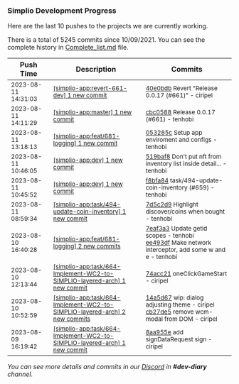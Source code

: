 
### Simplio Development Progress

Here are the last 10 pushes to the projects we are currently working.

There is a total of 5245 commits since 10/09/2021. You can see the complete history in
 [Complete_list.md](Complete_list.md) file.

| Push Time | Description | Commits |
| --- | --- | --- |
| <sub>2023-08-11 14:31:03</sub> | <sub>[[simplio-app:revert-661-dev] 1 new commit](https://github.com/SimplioOfficial/simplio-app/commit/40e0bdb54313ca853ff21c8803204f26bc5efe42)</sub> | <sub>[40e0bdb](https://github.com/SimplioOfficial/simplio-app/commit/40e0bdb54313ca853ff21c8803204f26bc5efe42) Revert "Release 0.0.17 (#661)" - ciripel</sub> |
| <sub>2023-08-11 14:11:29</sub> | <sub>[[simplio-app:master] 1 new commit](https://github.com/SimplioOfficial/simplio-app/commit/cbc05882f658999ae9bc0adc65399820d77ddc25)</sub> | <sub>[cbc0588](https://github.com/SimplioOfficial/simplio-app/commit/cbc05882f658999ae9bc0adc65399820d77ddc25) Release 0.0.17 (#661) - tenhobi</sub> |
| <sub>2023-08-11 13:18:13</sub> | <sub>[[simplio-app:feat/681-logging] 1 new commit](https://github.com/SimplioOfficial/simplio-app/commit/053285c424b21f377722843a65bf489e3088d78d)</sub> | <sub>[053285c](https://github.com/SimplioOfficial/simplio-app/commit/053285c424b21f377722843a65bf489e3088d78d) Setup app enviroment and configs - tenhobi</sub> |
| <sub>2023-08-11 10:46:05</sub> | <sub>[[simplio-app:dev] 1 new commit](https://github.com/SimplioOfficial/simplio-app/commit/519baf8e83b02ba09a176ca658c03f2dd3f849ce)</sub> | <sub>[519baf8](https://github.com/SimplioOfficial/simplio-app/commit/519baf8e83b02ba09a176ca658c03f2dd3f849ce) Don't put nft from inventory list inside detail... - tenhobi</sub> |
| <sub>2023-08-11 10:45:52</sub> | <sub>[[simplio-app:dev] 1 new commit](https://github.com/SimplioOfficial/simplio-app/commit/f8bfa84dad535f191306db21f434032a210562bd)</sub> | <sub>[f8bfa84](https://github.com/SimplioOfficial/simplio-app/commit/f8bfa84dad535f191306db21f434032a210562bd) task/494-update-coin-inventory (#659) - tenhobi</sub> |
| <sub>2023-08-11 08:59:34</sub> | <sub>[[simplio-app:task/494-update-coin-inventory] 1 new commit](https://github.com/SimplioOfficial/simplio-app/commit/7d5c2d9f88c56123bae0893a05e8916398e02a6c)</sub> | <sub>[7d5c2d9](https://github.com/SimplioOfficial/simplio-app/commit/7d5c2d9f88c56123bae0893a05e8916398e02a6c) Highlight discover/coins when bought - tenhobi</sub> |
| <sub>2023-08-10 16:40:28</sub> | <sub>[[simplio-app:feat/681-logging] 2 new commits](https://github.com/SimplioOfficial/simplio-app/compare/a59aa4f30789...ee493dfd0572)</sub> | <sub>[7eaf3a3](https://github.com/SimplioOfficial/simplio-app/commit/7eaf3a3bd9323b0261e76bee69d49daa80852c63) Update getid scopes - tenhobi<br>[ee493df](https://github.com/SimplioOfficial/simplio-app/commit/ee493dfd0572a169fd6cc91da4a274ad34d4ae6d) Make network interceptor, add some w and e - tenhobi</sub> |
| <sub>2023-08-10 12:13:44</sub> | <sub>[[simplio-app:task/664-Implement-WC2-to-SIMPLIO-layered-arch] 1 new commit](https://github.com/SimplioOfficial/simplio-app/commit/74acc212d8eb5b61977b821c1be4570efe1b1e75)</sub> | <sub>[74acc21](https://github.com/SimplioOfficial/simplio-app/commit/74acc212d8eb5b61977b821c1be4570efe1b1e75) oneClickGameStart - ciripel</sub> |
| <sub>2023-08-10 10:52:59</sub> | <sub>[[simplio-app:task/664-Implement-WC2-to-SIMPLIO-layered-arch] 2 new commits](https://github.com/SimplioOfficial/simplio-app/compare/8aa955e36cd6...cb27de55b70b)</sub> | <sub>[14a5d67](https://github.com/SimplioOfficial/simplio-app/commit/14a5d67bc519d59d70b4fde129af7babdcd79914) wip: dialog adjusting theme - ciripel<br>[cb27de5](https://github.com/SimplioOfficial/simplio-app/commit/cb27de55b70b13d0331fe575ee9bee48165d33bc) remove wcm-modal from DOM - ciripel</sub> |
| <sub>2023-08-09 16:19:42</sub> | <sub>[[simplio-app:task/664-Implement-WC2-to-SIMPLIO-layered-arch] 1 new commit](https://github.com/SimplioOfficial/simplio-app/commit/8aa955e36cd617d5203b87768fe574379f3431be)</sub> | <sub>[8aa955e](https://github.com/SimplioOfficial/simplio-app/commit/8aa955e36cd617d5203b87768fe574379f3431be) add signDataRequest sign - ciripel</sub> |

_You can see more details and commits in our [Discord](https://discord.gg/aKhjuwZmdP) in **#dev-diary** channel._
